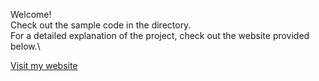 Welcome!\
Check out the sample code in the directory.\
For a detailed explanation of the project, check out the website provided below.\

[Visit my website](https://spangle-earthquake-4ee.notion.site/Master-Thesis-164105fb297a80e692ffdbe19d5a71aa?pvs=4)
